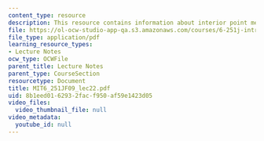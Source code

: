 ```yaml
---
content_type: resource
description: This resource contains information about interior point methods III.
file: https://ol-ocw-studio-app-qa.s3.amazonaws.com/courses/6-251j-introduction-to-mathematical-programming-fall-2009/8b1eed0162932facf950af59e1423d05_MIT6_251JF09_lec22.pdf
file_type: application/pdf
learning_resource_types:
- Lecture Notes
ocw_type: OCWFile
parent_title: Lecture Notes
parent_type: CourseSection
resourcetype: Document
title: MIT6_251JF09_lec22.pdf
uid: 8b1eed01-6293-2fac-f950-af59e1423d05
video_files:
  video_thumbnail_file: null
video_metadata:
  youtube_id: null
---
```

